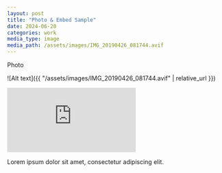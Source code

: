 ```yaml
---
layout: post
title: "Photo & Embed Sample"
date: 2024-06-20
categories: work
media_type: image
media_path: /assets/images/IMG_20190426_081744.avif
---
```


Photo

![Alt text]({{ "/assets/images/IMG_20190426_081744.avif" | relative_url }})

<!-- Embed YouTube Video -->
<div class="video-container">
  <iframe src="https://www.youtube-nocookie.com/embed/Xe876u9Q91s?si=yl0ov_aDU8DGw1eo" 
          title="YouTube video player" 
          frameborder="0" 
          allow="accelerometer; autoplay; clipboard-write; encrypted-media; gyroscope; picture-in-picture; web-share" 
          referrerpolicy="strict-origin-when-cross-origin" 
          allowfullscreen></iframe>
</div>

Lorem ipsum dolor sit amet, consectetur adipiscing elit. 